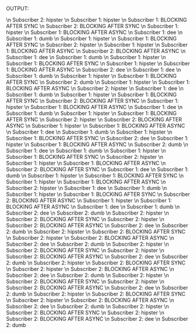 OUTPUT:

\n Subscriber 2: hipster
\n Subscriber 1: hipster
\n Subscriber 1: BLOCKING AFTER SYNC
\n Subscriber 2: BLOCKING AFTER SYNC
\n Subscriber 1: hipster
\n Subscriber 1: BLOCKING AFTER ASYNC
\n Subscriber 1: dee
\n Subscriber 1: dumb
\n Subscriber 1: hipster
\n Subscriber 1: BLOCKING AFTER SYNC
\n Subscriber 2: hipster
\n Subscriber 1: hipster
\n Subscriber 1: BLOCKING AFTER ASYNC
\n Subscriber 2: BLOCKING AFTER ASYNC
\n Subscriber 1: dee
\n Subscriber 1: dumb
\n Subscriber 1: hipster
\n Subscriber 1: BLOCKING AFTER SYNC
\n Subscriber 1: hipster
\n Subscriber 1: BLOCKING AFTER ASYNC
\n Subscriber 2: dee
\n Subscriber 1: dee
\n Subscriber 1: dumb
\n Subscriber 1: hipster
\n Subscriber 1: BLOCKING AFTER SYNC
\n Subscriber 2: dumb
\n Subscriber 1: hipster
\n Subscriber 1: BLOCKING AFTER ASYNC
\n Subscriber 2: hipster
\n Subscriber 1: dee
\n Subscriber 1: dumb
\n Subscriber 1: hipster
\n Subscriber 1: BLOCKING AFTER SYNC
\n Subscriber 2: BLOCKING AFTER SYNC
\n Subscriber 1: hipster
\n Subscriber 1: BLOCKING AFTER ASYNC
\n Subscriber 1: dee
\n Subscriber 1: dumb
\n Subscriber 1: hipster
\n Subscriber 1: BLOCKING AFTER SYNC
\n Subscriber 2: hipster
\n Subscriber 2: BLOCKING AFTER ASYNC
\n Subscriber 1: hipster
\n Subscriber 1: BLOCKING AFTER ASYNC
\n Subscriber 1: dee
\n Subscriber 1: dumb
\n Subscriber 1: hipster
\n Subscriber 1: BLOCKING AFTER SYNC
\n Subscriber 2: dee
\n Subscriber 1: hipster
\n Subscriber 1: BLOCKING AFTER ASYNC
\n Subscriber 2: dumb
\n Subscriber 1: dee
\n Subscriber 1: dumb
\n Subscriber 1: hipster
\n Subscriber 1: BLOCKING AFTER SYNC
\n Subscriber 2: hipster
\n Subscriber 1: hipster
\n Subscriber 1: BLOCKING AFTER ASYNC
\n Subscriber 2: BLOCKING AFTER SYNC
\n Subscriber 1: dee
\n Subscriber 1: dumb
\n Subscriber 1: hipster
\n Subscriber 1: BLOCKING AFTER SYNC
\n Subscriber 1: hipster
\n Subscriber 1: BLOCKING AFTER ASYNC
\n Subscriber 2: hipster
\n Subscriber 1: dee
\n Subscriber 1: dumb
\n Subscriber 1: hipster
\n Subscriber 1: BLOCKING AFTER SYNC
\n Subscriber 2: BLOCKING AFTER ASYNC
\n Subscriber 1: hipster
\n Subscriber 1: BLOCKING AFTER ASYNC
\n Subscriber 1: dee
\n Subscriber 1: dumb
\n Subscriber 2: dee
\n Subscriber 2: dumb
\n Subscriber 2: hipster
\n Subscriber 2: BLOCKING AFTER SYNC
\n Subscriber 2: hipster
\n Subscriber 2: BLOCKING AFTER ASYNC
\n Subscriber 2: dee
\n Subscriber 2: dumb
\n Subscriber 2: hipster
\n Subscriber 2: BLOCKING AFTER SYNC
\n Subscriber 2: hipster
\n Subscriber 2: BLOCKING AFTER ASYNC
\n Subscriber 2: dee
\n Subscriber 2: dumb
\n Subscriber 2: hipster
\n Subscriber 2: BLOCKING AFTER SYNC
\n Subscriber 2: hipster
\n Subscriber 2: BLOCKING AFTER ASYNC
\n Subscriber 2: dee
\n Subscriber 2: dumb
\n Subscriber 2: hipster
\n Subscriber 2: BLOCKING AFTER SYNC
\n Subscriber 2: hipster
\n Subscriber 2: BLOCKING AFTER ASYNC
\n Subscriber 2: dee
\n Subscriber 2: dumb
\n Subscriber 2: hipster
\n Subscriber 2: BLOCKING AFTER SYNC
\n Subscriber 2: hipster
\n Subscriber 2: BLOCKING AFTER ASYNC
\n Subscriber 2: dee
\n Subscriber 2: dumb
\n Subscriber 2: hipster
\n Subscriber 2: BLOCKING AFTER SYNC
\n Subscriber 2: hipster
\n Subscriber 2: BLOCKING AFTER ASYNC
\n Subscriber 2: dee
\n Subscriber 2: dumb
\n Subscriber 2: hipster
\n Subscriber 2: BLOCKING AFTER SYNC
\n Subscriber 2: hipster
\n Subscriber 2: BLOCKING AFTER ASYNC
\n Subscriber 2: dee
\n Subscriber 2: dumb